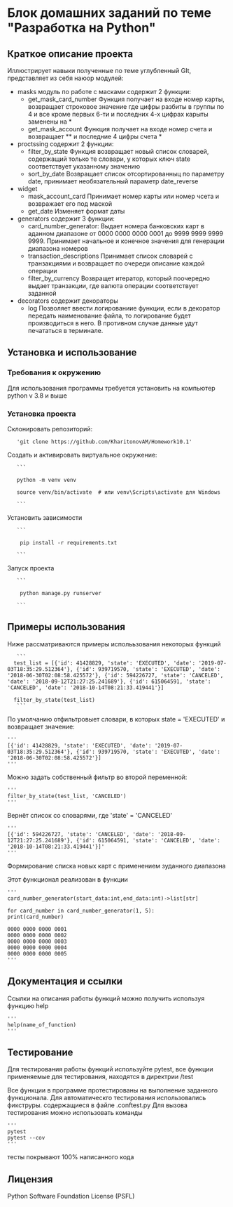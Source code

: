 # Блок домашних заданий по теме "Разработка на Python" 
## Краткое описание проекта

Иллюстрирует навыки полученные по теме углубленный GIt, представляет из себя наюор модулей:
+ masks
модуль по работе с масками
содержит 2 функции:
	- get_mask_card_number
  Функция получает на входе номер карты, возвращает строковое значение где цифры разбиты в группы по 4 и все кроме первых 6-ти и последних 4-х цифрах карыты заменены на *
  - get_mask_account
  Функция получает на входе номер счета и возвращает ** и последние 4 цифры счета *
+ proctssing
  содержит 2 функции:
  - filter_by_state
  Функция возвращает новый список словарей, содержащий только те словари, у которых ключ state соответствует указанному значению
  - sort_by_date
  Возвращает список отсортированныц по параметру date, принимает необязательный параметр date_reverse
+ widget
  - mask_account_card
    Принимает номер карты или номер чсета и возвражает его под маской
  - get_date
    Изменяет формат даты
+ generators содержит 3 функции:
  - card_number_generator:
    Выдает номера банковских карт в аданном диапазоне от 0000 0000 0000 0001 до 9999 9999 9999 9999.
    Принимает начальное и конечное значения для генерации диапазона номеров
  - transaction_descriptions
  Принимает список словарей с транзакциями и возвращает по очереди описание каждой операции
  - filter_by_currency
  Возвращет итератор, который поочередно выдает транзакции, где валюта операции соответствует заданной
+ decorators содержит декораторы
  - log Позволяет ввести логированиие функции, если в декоратор передать наименование файла, то логирование будет производиться в него. В противном случае данные удут печататься в терминале.
## Установка и использование
### Требования к окружению

Для использования программы требуется установить на компьютер python v 3.8 и выше

### Установка проекта

Склонировать репозиторий:

       

       'git clone https://github.com/KharitonovAM/Homework10.1'

     

Создать и активировать виртуальное окружение:

       ```

       python -m venv venv

       source venv/bin/activate  # или venv\Scripts\activate для Windows

       ```
Установить зависимости

       ```

        pip install -r requirements.txt

       ```
Запуск проекта

       ```

        python manage.py runserver

       ```

## Примеры использования


Ниже рассматриваются примеры исполььзования некоторых функций

       ```
      test_list = [{'id': 41428829, 'state': 'EXECUTED', 'date': '2019-07-03T18:35:29.512364'}, {'id': 939719570, 'state': 'EXECUTED', 'date': '2018-06-30T02:08:58.425572'}, {'id': 594226727, 'state': 'CANCELED', 'date': '2018-09-12T21:27:25.241689'}, {'id': 615064591, 'state': 'CANCELED', 'date': '2018-10-14T08:21:33.419441'}]

      filter_by_state(test_list)
       ```

По умолчанию отфильтровыет словари, в которых state = 'EXECUTED' и возвращает значение:

    ''' 
    [{'id': 41428829, 'state': 'EXECUTED', 'date': '2019-07-03T18:35:29.512364'}, {'id': 939719570, 'state': 'EXECUTED', 'date': '2018-06-30T02:08:58.425572'}]
    '''

Можно задать собственный фильтр во второй переменной:

    '''
    filter_by_state(test_list, 'CANCELED')
    '''

Вернёт список со словарями, где 'state' = 'CANCELED'

    '''
    [{'id': 594226727, 'state': 'CANCELED', 'date': '2018-09-12T21:27:25.241689'}, {'id': 615064591, 'state': 'CANCELED', 'date': '2018-10-14T08:21:33.419441'}]'
    '''

Формирование списка новых карт с применением зуданного диапазона

Этот функционал реализован в функции 

    '''
    card_number_generator(start_data:int,end_data:int)->list[str]

    for card_number in card_number_generator(1, 5):
    print(card_number)

    0000 0000 0000 0001 
    0000 0000 0000 0002
    0000 0000 0000 0003
    0000 0000 0000 0004
    0000 0000 0000 0005
    '''
## Документация и ссылки

Ссылки на описания работы функций можно получить используя функцию help 

    '''
    help(name_of_function)
    '''
## Тестирование
Для тестирования работы функций используйте pytest, все функции применяемые для тестирования, находятся в директрии /test

Все функции в программе протестированы на выполнение заданного функционала.
Для автоматическго тестирования использовались фикструры. содержащиеся в файле .conftest.py
Для вызова тестирования можно использовать команды

    '''
    pytest
    pytest --cov
    '''
тесты покрывают 100% написанного кода
## Лицензия
Python Software Foundation License (PSFL)

